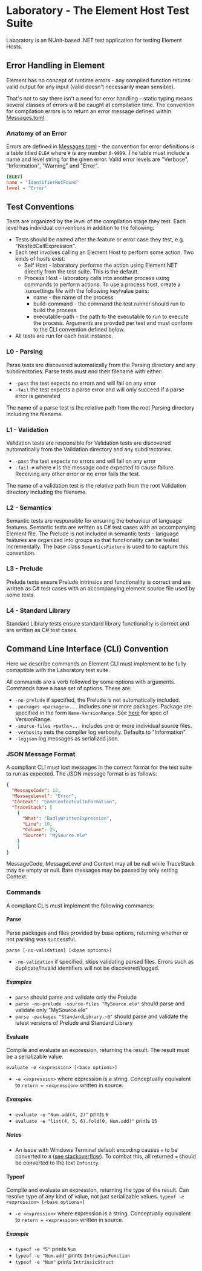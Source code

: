 # Laboratory - The Element Host Test Suite
Laboratory is an NUnit-based .NET test application for testing Element Hosts.

## Error Handling in Element

Element has no concept of runtime errors - any compiled function returns valid output for any input (valid doesn't necessarily mean sensible).

That's not to say there isn't a need for error handling - static typing means several classes of errors will be caught at compilation time.
The convention for compilation errors is to return an error message defined within [Messages.toml](../Common/Messages.toml).

### Anatomy of an Error

Errors are defined in [Messages.toml](../Common/Messages.toml) - the convention for error definitions is a table titled `ELE#` where `#` is any number `0-9999`.
The table must include a name and level string for the given error.
Valid error levels are "Verbose", "Information", "Warning" and "Error".
```toml
[ELE7]
name = "IdentifierNotFound"
level = "Error"
```

## Test Conventions
Tests are organized by the level of the compilation stage they test. Each level has individual conventions in addition to the following:
* Tests should be named after the feature or error case they test, e.g. "NestedCallExpression".
* Each test involves calling an Element Host to perform some action. Two kinds of hosts exist:
   * Self Host - laboratory performs the action using Element.NET directly from the test suite. This is the default.
   * Process Host - laboratory calls into another process using commands to perform actions.
     To use a process host, create a .runsettings file with the following key/value pairs:
     * name - the name of the process
     * build-command - the command the test runner should run to build the process
     * executable-path - the path to the executable to run to execute the process.
     Arguments are provded per test and must conform to the CLI convention defined below.
* All tests are run for each host instance.

### L0 - Parsing
Parse tests are discovered automatically from the Parsing directory and any subdirectories.
Parse tests must end their filename with either:  
* `-pass` the test expects no errors and will fail on any error
* `-fail` the test expects a parse error and will only succeed if a parse error is generated

The name of a parse test is the relative path from the root Parsing directory including the filename. 
  
### L1 - Validation
Validation tests are responsible for 
Validation tests are discovered automatically from the Validation directory and any subdirectories.
* `-pass` the test expects no errors and will fail on any error
* `-fail-#` where `#` is the message code expected to cause failure. Receiving any other error or no error fails the test. 

The name of a validation test is the relative path from the root Validation directory including the filename. 

### L2 - Semantics
Semantic tests are responsible for ensuring the behaviour of language features.
Semantic tests are written as C# test cases with an accompanying Element file.
The Prelude is not included in semantic tests - language features are organized into groups so that functionality can be tested incrementally.
The base class `SemanticsFixture` is used to to capture this convention.

### L3 - Prelude
Prelude tests ensure Prelude intrinsics and functionality is correct and are written as C# test cases with an accompanying element source file used by some tests.

### L4 - Standard Library
Standard Library tests ensure standard library functionality is correct and are written as C# test cases.

## Command Line Interface (CLI) Convention
Here we describe commands an Element CLI must implement to be fully comaptible with the Laboratory test suite.

All commands are a verb followed by some options with arguments.
Commands have a base set of options. These are:
* `-no-prelude` if specified, the Prelude is not automatically included.
* `-packages <packages>...` includes one or more packages. Package are specified in the form `Name-VersionRange`. See [here](https://github.com/adamreeve/semver.net) for spec of VersionRange. 
* `-source-files <paths>...` includes one or more individual source files.
* `-verbosity` sets the compiler log verbosity. Defaults to "Information".
* `-logjson` log messages as serialized json.

### JSON Message Format
A compliant CLI must lost messages in the correct format for the test suite to run as expected.
The JSON message format is as follows:
```json
{
  "MessageCode": 12,
  "MessageLevel": "Error",
  "Context": "SomeContextualInformation",
  "TraceStack": [
    {
      "What": "BadlyWrittenExpression",
      "Line": 10,
      "Column": 25,
      "Source": "MySource.ele"
    }
    ]
}
```
MessageCode, MessageLevel and Context may all be null while TraceStack may be empty or null.
Bare messages may be passed by only setting Context.

### Commands
A compliant CLIs must implement the following commands:

#### Parse
Parse packages and files provided by base options, returning whether or not parsing was successful.

`parse [-no-validation] [<base options>]`
* `-no-validation` if specified, skips validating parsed files. Errors such as duplicate/invalid identifiers will not be discovered/logged.

##### Examples
* `parse` should parse and validate only the Prelude
* `parse -no-prelude -source-files "MySource.ele"` should parse and validate only "MySource.ele"
* `parse -packages "StandardLibrary-~0"` should parse and validate the latest versions of Prelude and Standard Library

#### Evaluate
Compile and evaluate an expression, returning the result. The result must be a serializable value.

`evaluate -e <expression> [<base options>]`
* `-e <expression>` where expression is a string. Conceptually equivalent to `return = <expression>` written in source.

##### Examples
* `evaluate -e "Num.add(4, 2)"` prints `6`
* `evaluate -e "list(4, 5, 6).fold(0, Num.add)"` prints `15`

##### Notes
* An issue with Windows Terminal default encoding causes `∞` to be converted to `8` ([see stackoverflow](https://stackoverflow.com/questions/40907417/why-is-infinity-printed-as-8-in-the-windows-10-console)). To combat this, all returned `∞` should be converted to the text `Infinity`.

#### Typeof
Compile and evaluate an expression, returning the type of the result. Can resolve type of any kind of value, not just serializable values.
`typeof -e <expression> [<base options>]`
* `-e <expression>` where expression is a string. Conceptually equivalent to `return = <expression>` written in source.

##### Example
* `typeof -e "5"` prints `Num`
* `typeof -e "Num.add"` prints `IntrinsicFunction`
* `typeof -e "Num"` prints `IntrinsicStruct`